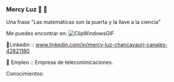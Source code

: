 ### Mercy Luz  👋 🤔
Una frase "Las matemáticas son la puerta y la llave a la ciencia"


Me puedes encontrar en:
![ClipWindowsGIF](https://github.com/user-attachments/assets/f288bacc-9247-42b1-a906-13f2b0b572df)

🔭Linkedin :: www.linkedin.com/in/mercy-luz-chancayauri-canales-42821180

🌱 Empleo :: Empresa de telecominicaciones.

Conocimientos:



<!--
**mercyluz/mercyluz** is a ✨ _special_ ✨ repository because its `README.md` (this file) appears on your GitHub profile.

Here are some ideas to get you started:

- 🔭 I’m currently working on ..
- 🌱 I’m currently learning ...
- 👯 I’m looking to collaborate on ...
- 🤔 I’m looking for help with ...
- 💬 Ask me about ...
- 📫 How to reach me: ...
- 😄 Pronouns: ...
- ⚡ Fun fact: ...
-->
